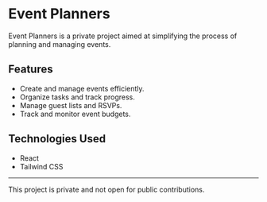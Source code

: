 # Event Planners

Event Planners is a private project aimed at simplifying the process of planning and managing events.

## Features

- Create and manage events efficiently.
- Organize tasks and track progress.
- Manage guest lists and RSVPs.
- Track and monitor event budgets.

## Technologies Used

- React
- Tailwind CSS

---

This project is private and not open for public contributions.
